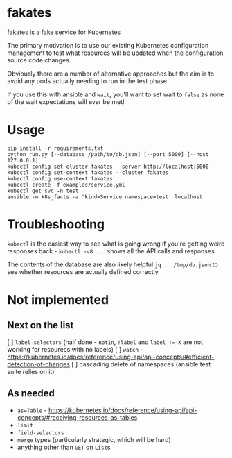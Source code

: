 # fakates

fakates is a fake service for Kubernetes

The primary motivation is to use our existing Kubernetes configuration management
to test what resources will be updated when the configuration source code changes.

Obviously there are a number of alternative approaches but the aim is to avoid
any pods actually needing to run in the test phase.

If you use this with ansible and `wait`, you'll want to set wait to `false` as
none of the wait expectations will ever be met!

# Usage

```
pip install -r requirements.txt
python run.py [--database /path/to/db.json] [--port 5000] [--host 127.0.0.1]
kubectl config set-cluster fakates --server http://localhost:5000
kubectl config set-context fakates --cluster fakates
kubectl config use-context fakates
kubectl create -f examples/service.yml
kubectl get svc -n test
ansible -m k8s_facts -a 'kind=Service namespace=test' localhost
```

# Troubleshooting

`kubectl` is the easiest way to see what is going wrong if you're getting weird
responses back - `kubectl -v8 ...` shows all the API calls and responses

The contents of the database are also likely helpful `jq .  /tmp/db.json` to see
whether resources are actually defined correctly

# Not implemented

## Next on the list
[ ] `label-selectors` (half done - `notin`, `!label` and `label != X` are not working
    for resourecs with no labels)
[ ] `watch` - https://kubernetes.io/docs/reference/using-api/api-concepts/#efficient-detection-of-changes
[ ] cascading delete of namespaces (ansible test suite relies on it)

## As needed
* `as=Table` - https://kubernetes.io/docs/reference/using-api/api-concepts/#receiving-resources-as-tables
* `limit`
* `field-selectors`
* `merge` types (particularly strategic, which will be hard)
* anything other than `GET` on `List`s
